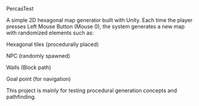 PercasTest

A simple 2D hexagonal map generator built with Unity.
Each time the player presses Left Mouse Button (Mouse 0), the system generates a new map with randomized elements such as:

Hexagonal tiles (procedurally placed)

NPC (randomly spawned)

Walls (Block path)

Goal point (for navigation)

This project is mainly for testing procedural generation concepts and pathfinding.

